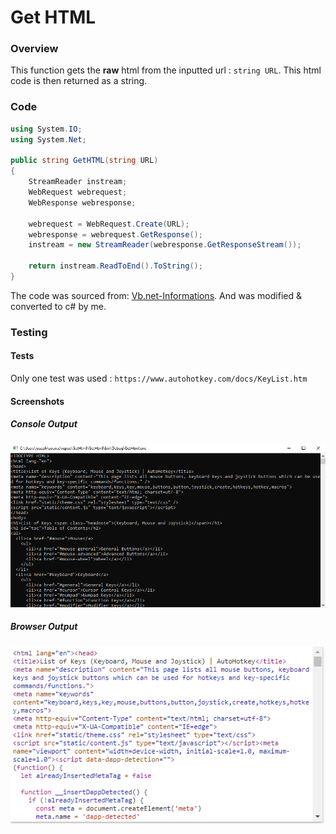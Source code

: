 # Get HTML

### Overview

This function gets the **raw** html from the inputted url : `string URL`. This html code is then returned as a string.

### Code
``` csharp
using System.IO;
using System.Net;

public string GetHTML(string URL)
{
    StreamReader instream;
    WebRequest webrequest;
    WebResponse webresponse;

    webrequest = WebRequest.Create(URL);
    webresponse = webrequest.GetResponse();
    instream = new StreamReader(webresponse.GetResponseStream());

    return instream.ReadToEnd().ToString();
}
```

The code was sourced from: [Vb.net-Informations](http://vb.net-informations.com/communications/vb.net_read_url.htm). And was modified & converted to c# by me.
### Testing

#### Tests

Only one test was used : `https://www.autohotkey.com/docs/KeyList.htm`

#### Screenshots

##### Console Output

![](https://raw.githubusercontent.com/joesunley/NEA-Project/master/Resources/GetHTML%20Testing%20Screenshot%201.png)


##### Browser Output

![](https://raw.githubusercontent.com/joesunley/NEA-Project/master/Resources/GetHTML%20Testing%20Screenshot%202.png)
